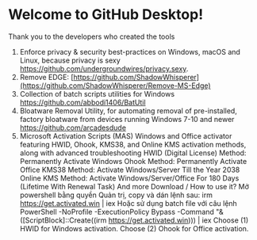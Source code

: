 # Welcome to GitHub Desktop!

Thank you to the developers who created the tools
1. Enforce privacy & security best-practices on Windows, macOS and Linux, because privacy is sexy
https://github.com/undergroundwires/privacy.sexy.
2. Remove EDGE: 
[https://github.com/ShadowWhisperer](https://github.com/ShadowWhisperer/Remove-MS-Edge)
3. Collection of batch scripts utilities for Windows
https://github.com/abbodi1406/BatUtil
4. Bloatware Removal Utility, for automating removal of pre-installed, factory bloatware from devices running Windows 7-10 and newer
https://github.com/arcadesdude
5. Microsoft Activation Scripts (MAS)
Windows and Office activator featuring HWID, Ohook, KMS38, and Online KMS activation methods, along with advanced troubleshooting
HWID (Digital License) Method: Permanently Activate Windows
Ohook Method: Permanently Activate Office
KMS38 Method: Activate Windows/Server Till the Year 2038
Online KMS Method: Activate Windows/Server/Office For 180 Days (Lifetime With Renewal Task)
And more
Download / How to use it?
Mở powershell bằng quyền Quản trị, copy và dán lệnh sau: irm https://get.activated.win | iex Hoặc sử dụng batch file với câu lệnh PowerShell -NoProfile -ExecutionPolicy Bypass -Command "& ([ScriptBlock]::Create((irm https://get.activated.win))) | iex
Choose (1) HWID for Windows activation. Choose (2) Ohook for Office activation.
